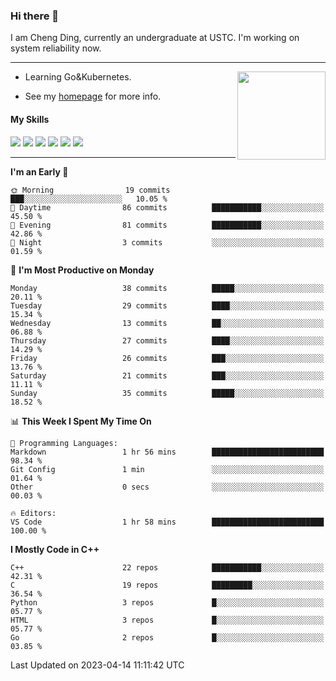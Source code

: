 ### Hi there 👋

I am Cheng Ding, currently an undergraduate at USTC.
I'm working on system reliability now.

---

<img align="right" height="141" src="https://github-readme-stats.vercel.app/api?username=IrisesD&theme=tokyonight&show_icons=true&count_private=true">

-  Learning Go&Kubernetes.

-  See my [homepage](https://irisesd.github.io) for more info.

#### My Skills

![](https://img.shields.io/badge/C++-65318e?logo=cplusplus&logoColor=fff)
![](https://img.shields.io/badge/Python-3e74a2?logo=python&logoColor=fff)
![](https://img.shields.io/badge/C-5654a2?logo=c&logoColor=fff)
![](https://img.shields.io/badge/Go-00aaff?logo=go&logoColor=fff)
![](https://img.shields.io/badge/Docker-0088ff?logo=docker&logoColor=fff)
![](https://img.shields.io/badge/Kubernetes-0066FF?logo=kubernetes&logoColor=fff)

---
<!--START_SECTION:waka-->
**I'm an Early 🐤** 

```text
🌞 Morning                19 commits          ███░░░░░░░░░░░░░░░░░░░░░░   10.05 % 
🌆 Daytime                86 commits          ███████████░░░░░░░░░░░░░░   45.50 % 
🌃 Evening                81 commits          ███████████░░░░░░░░░░░░░░   42.86 % 
🌙 Night                  3 commits           ░░░░░░░░░░░░░░░░░░░░░░░░░   01.59 % 
```
📅 **I'm Most Productive on Monday** 

```text
Monday                   38 commits          █████░░░░░░░░░░░░░░░░░░░░   20.11 % 
Tuesday                  29 commits          ████░░░░░░░░░░░░░░░░░░░░░   15.34 % 
Wednesday                13 commits          ██░░░░░░░░░░░░░░░░░░░░░░░   06.88 % 
Thursday                 27 commits          ████░░░░░░░░░░░░░░░░░░░░░   14.29 % 
Friday                   26 commits          ███░░░░░░░░░░░░░░░░░░░░░░   13.76 % 
Saturday                 21 commits          ███░░░░░░░░░░░░░░░░░░░░░░   11.11 % 
Sunday                   35 commits          █████░░░░░░░░░░░░░░░░░░░░   18.52 % 
```


📊 **This Week I Spent My Time On** 

```text
💬 Programming Languages: 
Markdown                 1 hr 56 mins        █████████████████████████   98.34 % 
Git Config               1 min               ░░░░░░░░░░░░░░░░░░░░░░░░░   01.64 % 
Other                    0 secs              ░░░░░░░░░░░░░░░░░░░░░░░░░   00.03 % 

🔥 Editors: 
VS Code                  1 hr 58 mins        █████████████████████████   100.00 % 
```

**I Mostly Code in C++** 

```text
C++                      22 repos            ███████████░░░░░░░░░░░░░░   42.31 % 
C                        19 repos            █████████░░░░░░░░░░░░░░░░   36.54 % 
Python                   3 repos             █░░░░░░░░░░░░░░░░░░░░░░░░   05.77 % 
HTML                     3 repos             █░░░░░░░░░░░░░░░░░░░░░░░░   05.77 % 
Go                       2 repos             █░░░░░░░░░░░░░░░░░░░░░░░░   03.85 % 
```




 Last Updated on 2023-04-14 11:11:42 UTC
<!--END_SECTION:waka-->